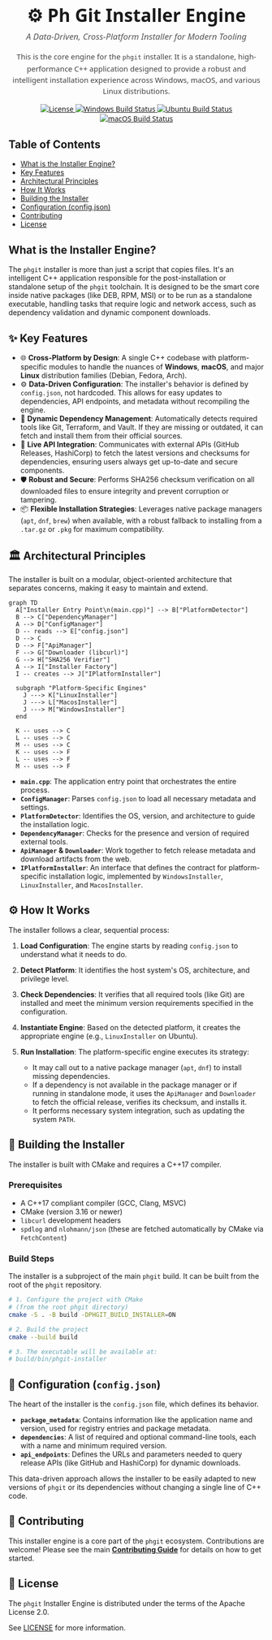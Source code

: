 <div align="center" style="font-family:Segoe UI, Roboto, sans-serif;">
  <a href="https://github.com/phkaiser13/peitchgit"></a>

  <h1 style="font-size:2.5em; margin-bottom:0.2em;">⚙️ Ph Git Installer Engine</h1>
  <p style="font-size:1.2em; color:#555; margin-top:0;">
    <em>A Data-Driven, Cross-Platform Installer for Modern Tooling</em>
  </p>

  <p style="max-width:700px; font-size:1.05em; line-height:1.5em; color:#444;">
    This is the core engine for the <code>phgit</code> installer. It is a standalone, high-performance C++ application designed to provide a robust and intelligent installation experience across Windows, macOS, and various Linux distributions.
  </p>

  <p>
    <a href="https://github.com/phkaiser13/peitchgit/blob/main/LICENSE">
      <img src="https://img.shields.io/badge/license-Apache--2.0-blue.svg?style=for-the-badge" alt="License" />
    </a>
    <a href="https://github.com/phkaiser13/peitchgit/actions/workflows/build-windows.yml">
      <img src="https://img.shields.io/github/actions/workflow/status/phkaiser13/peitchgit/build-windows.yml?branch=main&logo=windows&style=for-the-badge" alt="Windows Build Status" />
    </a>
    <a href="https://github.com/phkaiser13/peitchgit/actions/workflows/build-ubuntu.yml">
      <img src="https://img.shields.io/github/actions/workflow/status/phkaiser13/peitchgit/build-ubuntu.yml?branch=main&logo=ubuntu&style=for-the-badge" alt="Ubuntu Build Status" />
    </a>
    <a href="https://github.com/phkaiser13/peitchgit/actions/workflows/build-macos.yml">
      <img src="https://img.shields.io/github/actions/workflow/status/phkaiser13/peitchgit/build-macos.yml?branch=main&logo=apple&style=for-the-badge" alt="macOS Build Status" />
    </a>
  </p>
</div>

## Table of Contents

* [What is the Installer Engine?](#what-is-the-installer-engine)
* [Key Features](#key-features)
* [Architectural Principles](#architectural-principles)
* [How It Works](#how-it-works)
* [Building the Installer](#building-the-installer)
* [Configuration (config.json)](#configuration-configjson)
* [Contributing](#contributing)
* [License](#license)

## What is the Installer Engine?

The `phgit` installer is more than just a script that copies files. It's an intelligent C++ application responsible for the post-installation or standalone setup of the `phgit` toolchain. It is designed to be the smart core inside native packages (like DEB, RPM, MSI) or to be run as a standalone executable, handling tasks that require logic and network access, such as dependency validation and dynamic component downloads.

## ✨ Key Features

* 🌐 **Cross-Platform by Design**: A single C++ codebase with platform-specific modules to handle the nuances of **Windows**, **macOS**, and major **Linux** distribution families (Debian, Fedora, Arch).
* ⚙️ **Data-Driven Configuration**: The installer's behavior is defined by `config.json`, not hardcoded. This allows for easy updates to dependencies, API endpoints, and metadata without recompiling the engine.
* 🚀 **Dynamic Dependency Management**: Automatically detects required tools like Git, Terraform, and Vault. If they are missing or outdated, it can fetch and install them from their official sources.
* 📡 **Live API Integration**: Communicates with external APIs (GitHub Releases, HashiCorp) to fetch the latest versions and checksums for dependencies, ensuring users always get up-to-date and secure components.
* 🛡️ **Robust and Secure**: Performs SHA256 checksum verification on all downloaded files to ensure integrity and prevent corruption or tampering.
* 📦 **Flexible Installation Strategies**: Leverages native package managers (`apt`, `dnf`, `brew`) when available, with a robust fallback to installing from a `.tar.gz` or `.pkg` for maximum compatibility.

## 🏛️ Architectural Principles

The installer is built on a modular, object-oriented architecture that separates concerns, making it easy to maintain and extend.

```mermaid
graph TD
  A["Installer Entry Point\n(main.cpp)"] --> B["PlatformDetector"]
  B --> C["DependencyManager"]
  A --> D["ConfigManager"]
  D -- reads --> E["config.json"]
  D --> C
  D --> F["ApiManager"]
  F --> G["Downloader (libcurl)"]
  G --> H["SHA256 Verifier"]
  A --> I["Installer Factory"]
  I -- creates --> J["IPlatformInstaller"]

  subgraph "Platform-Specific Engines"
    J ---> K["LinuxInstaller"]
    J ---> L["MacosInstaller"]
    J ---> M["WindowsInstaller"]
  end

  K -- uses --> C
  L -- uses --> C
  M -- uses --> C
  K -- uses --> F
  L -- uses --> F
  M -- uses --> F
```

* **`main.cpp`**: The application entry point that orchestrates the entire process.
* **`ConfigManager`**: Parses `config.json` to load all necessary metadata and settings.
* **`PlatformDetector`**: Identifies the OS, version, and architecture to guide the installation logic.
* **`DependencyManager`**: Checks for the presence and version of required external tools.
* **`ApiManager` & `Downloader`**: Work together to fetch release metadata and download artifacts from the web.
* **`IPlatformInstaller`**: An interface that defines the contract for platform-specific installation logic, implemented by `WindowsInstaller`, `LinuxInstaller`, and `MacosInstaller`.

## ⚙️ How It Works

The installer follows a clear, sequential process:

1. **Load Configuration**: The engine starts by reading `config.json` to understand what it needs to do.
2. **Detect Platform**: It identifies the host system's OS, architecture, and privilege level.
3. **Check Dependencies**: It verifies that all required tools (like Git) are installed and meet the minimum version requirements specified in the configuration.
4. **Instantiate Engine**: Based on the detected platform, it creates the appropriate engine (e.g., `LinuxInstaller` on Ubuntu).
5. **Run Installation**: The platform-specific engine executes its strategy:

   * It may call out to a native package manager (`apt`, `dnf`) to install missing dependencies.
   * If a dependency is not available in the package manager or if running in standalone mode, it uses the `ApiManager` and `Downloader` to fetch the official release, verifies its checksum, and installs it.
   * It performs necessary system integration, such as updating the system `PATH`.

## 🚀 Building the Installer

The installer is built with CMake and requires a C++17 compiler.

### Prerequisites

* A C++17 compliant compiler (GCC, Clang, MSVC)
* CMake (version 3.16 or newer)
* `libcurl` development headers
* `spdlog` and `nlohmann/json` (these are fetched automatically by CMake via `FetchContent`)

### Build Steps

The installer is a subproject of the main `phgit` build. It can be built from the root of the `phgit` repository.

```bash
# 1. Configure the project with CMake
# (from the root phgit directory)
cmake -S . -B build -DPHGIT_BUILD_INSTALLER=ON

# 2. Build the project
cmake --build build

# 3. The executable will be available at:
# build/bin/phgit-installer
```

## 📜 Configuration (`config.json`)

The heart of the installer is the `config.json` file, which defines its behavior.

* **`package_metadata`**: Contains information like the application name and version, used for registry entries and package metadata.
* **`dependencies`**: A list of required and optional command-line tools, each with a name and minimum required version.
* **`api_endpoints`**: Defines the URLs and parameters needed to query release APIs (like GitHub and HashiCorp) for dynamic downloads.

This data-driven approach allows the installer to be easily adapted to new versions of `phgit` or its dependencies without changing a single line of C++ code.

## 🤝 Contributing

This installer engine is a core part of the `phgit` ecosystem. Contributions are welcome! Please see the main [**Contributing Guide**](CONTRIBUTING.md) for details on how to get started.

## 📜 License

The `phgit` Installer Engine is distributed under the terms of the Apache License 2.0.

See [LICENSE](LICENSE) for more information.
